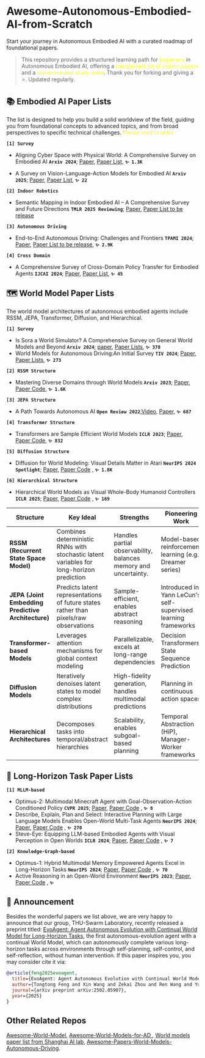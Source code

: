 # Awesome-Autonomous-Embodied-AI-from-Scratch


Start your journey in Autonomous Embodied AI with a curated roadmap of foundational papers. 

>This repository provides a structured learning path for <font color=yellow>beginners</font> in Autonomous Embodied AI, offering a <font color=yellow>handpicked list of classic papers</font> and a <font color=yellow>recommended study order</font>. Thank you for forking and giving a ⭐.
> Updated regularly.

##  📚 Embodied AI Paper Lists

The list is designed to help you build a solid worldview of the field, guiding you from foundational concepts to advanced topics, and from broad perspectives to specific technical challenges. <font color=yellow>Please read in order.</font>


__`[1] Survey`__

- Aligning Cyber Space with Physical World: A Comprehensive Survey on Embodied AI __`Arxiv 2024`__; [Paper](https://arxiv.org/abs/2407.06886), [Paper List](https://github.com/HCPLab-SYSU/Embodied_AI_Paper_List), __`✨ 1.3K`__

- A Survey on Vision-Language-Action Models for Embodied AI __`Arxiv 2025`__; [Paper](https://arxiv.org/pdf/2405.14093), [Paper List](https://github.com/yueen-ma/Awesome-VLA), __`✨ 22`__

__`[2] Indoor Robotics`__
- Semantic Mapping in Indoor Embodied AI – A Comprehensive Survey and Future Directions __`TMLR 2025 Reviewing`__; [Paper](https://arxiv.org/abs/2501.05750), [Paper List to be release]()

__`[3] Autonomous Driving`__

- End-to-End Autonomous Driving: Challenges and Frontiers __`TPAMI 2024`__; [Paper](https://ieeexplore.ieee.org/abstract/document/10614862), [Paper List to be release](https://github.com/OpenDriveLab/End-to-end-Autonomous-Driving), __`✨ 2.9K`__

__`[4] Cross Domain`__
- A Comprehensive Survey of Cross-Domain Policy Transfer for Embodied Agents __`IJCAI 2024`__; [Paper](https://arxiv.org/pdf/2402.04580), [Paper List](https://github.com/t6-thu/awesome-cross-domain-policy-transfer-for-embodied-agents), __`✨ 45`__


##  🗺️ World Model Paper Lists

The world model architectures of autonomous embodied agents include RSSM, JEPA, Transformer, Diffusion, and Hierarchical.

__`[1] Survey`__
- Is Sora a World Simulator? A Comprehensive Survey on General World Models and Beyond __`Arxiv 2024`__; [paper](https://arxiv.org/abs/2405.03520), [Paper Lists](https://github.com/GigaAI-research/General-World-Models-Survey), __`✨ 370`__
- World Models for Autonomous Driving:An Initial Survey __`TIV 2024`__; [Paper](https://arxiv.org/abs/2403.02622), [Paper Lists](https://github.com/HaoranZhuExplorer/World-Models-Autonomous-Driving-Latest-Survey), __`✨ 273`__

__`[2] RSSM Structure`__
- Mastering Diverse Domains through World Models __`Arxiv 2023`__; [Paper](https://arxiv.org/pdf/2301.04104), [Paper Code](https://github.com/danijar/dreamerv3), __`✨ 1.6K`__

__`[3] JEPA Structure`__
- A Path Towards Autonomous AI __`Open Review 2022`__;[Video](https://www.youtube.com/watch?v=DokLw1tILlw), [Paper](https://openreview.net/pdf?id=BZ5a1r-kVsf), __`✨ 687`__

__`[4] Transformer Structure`__
- Transformers are Sample Efficient World Models __`ICLR 2023`__; [Paper](https://arxiv.org/pdf/2209.00588), [Paper Code](https://github.com/eloialonso/iris), __`✨ 832`__

__`[5] Diffusion Structure`__
- Diffusion for World Modeling: Visual Details Matter in Atari __`NeurIPS 2024 Spotlight`__; [Paper](https://arxiv.org/pdf/2405.12399), [Paper Code](https://github.com/eloialonso/diamond) , __`✨ 1.8K`__

__`[6] Hierarchical Structure`__
- Hierarchical World Models as Visual Whole-Body Humanoid Controllers __`ICLR 2025`__; [Paper](https://arxiv.org/abs/2405.18418), [Paper Code](https://github.com/nicklashansen/puppeteer) , __`✨ 169`__

| Structure  | Key Ideal | Strengths | Pioneering Work |
|------------|-----------|-----------|--|
|**RSSM (Recurrent State Space Model)**|Combines deterministic RNNs with stochastic latent variables for long-horizon prediction|Handles partial observability, balances memory and uncertainty.|Model-based reinforcement learning (e.g., Dreamer series)|
|**JEPA (Joint Embedding Predictive Architecture)**|Predicts latent representations of future states rather than pixels/raw observations|Sample-efficient, enables abstract reasoning|Introduced in Yann LeCun's self-supervised learning frameworks|
|**Transformer-based Models**|Leverages attention mechanisms for global context modeling|Parallelizable, excels at long-range dependencies|Decision Transformers, State Sequence Prediction|
| **Diffusion Models**|Iteratively denoises latent states to model complex distributions|High-fidelity generation, handles multimodal predictions|Planning in continuous action spaces|
|**Hierarchical Architectures** |Decomposes tasks into temporal/abstract hierarchies|Scalability, enables subgoal-based planning|Temporal Abstraction (HiP), Manager-Worker frameworks|


##  🚀 Long-Horizon Task Paper Lists

__`[1] MLLM-based`__
- Optimus-2: Multimodal Minecraft Agent with Goal-Observation-Action Conditioned Policy __`CVPR 2025`__; [Paper](), [Paper Code](https://github.com/dawn0815/Optimus-2) , __`✨ 8`__
- Describe, Explain, Plan and Select: Interactive Planning with Large Language Models Enables Open-World Multi-Task Agents __`NeurIPS 2024`__; [Paper](https://arxiv.org/pdf/2302.01560), [Paper Code](https://github.com/CraftJarvis/MC-Planner) , __`✨ 270`__
- Steve-Eye: Equipping LLM-based Embodied Agents with Visual Perception in Open Worlds __`ICLR 2024`__; [Paper](https://arxiv.org/pdf/2310.13255), [Paper Code](https://github.com/BAAI-Agents/Steve-Eye) , __`✨ 7`__

__`[2] Knowledge-Graph-based`__
- Optimus-1: Hybrid Multimodal Memory Empowered Agents Excel in Long-Horizon Tasks __`NeurIPS 2024`__; [Paper](https://openreview.net/pdf?id=XXOMCwZ6by), [Paper Code](https://github.com/JiuTian-VL/Optimus-1) , __`✨ 70`__
- Active Reasoning in an Open-World Environment __`NeurIPS 2023`__; [Paper](https://arxiv.org/abs/2311.02018), [Paper Code](https://github.com/ariesssxu/Conan-Active-Reasoning) , __`✨ `__


##  🎯 Announcement

Besides the wonderful papers we list above, we are very happy to announce that our group, THU-Swarm Laboratory, recently released a preprint titled: [EvoAgent: Agent Autonomous Evolution with Continual World Model for Long-Horizon Tasks](https://arxiv.org/pdf/2502.05907), the first autonomous-evolution agent with a continual World Model, which can autonomously complete various long-horizon tasks across environments through self-planning, self-control, and self-reflection, without human intervention. If this paper inspires you, you may consider cite it via:
```bibtex
@article{feng2025evoagent,
  title={EvoAgent: Agent Autonomous Evolution with Continual World Model for Long-Horizon Tasks},
  author={Tongtong Feng and Xin Wang and Zekai Zhou and Ren Wang and Yuwei Zhan and Guangyao Li and Qing Li and Wenwu Zhu},
  journal={arXiv preprint arXiv:2502.05907},
  year={2025}
}
```


## Other Related Repos
[Awesome-World-Model](https://github.com/LMD0311/Awesome-World-Model),
[Awesome-World-Models-for-AD ](https://github.com/zhanghm1995/awesome-world-models-for-AD?tab=readme-ov-file#Table-of-Content),
[World models paper list from Shanghai AI lab](https://github.com/OpenDriveLab/End-to-end-Autonomous-Driving/blob/main/papers.md#world-model--model-based-rl),
[Awesome-Papers-World-Models-Autonomous-Driving](https://github.com/chaytonmin/Awesome-Papers-World-Models-Autonomous-Driving).
    
